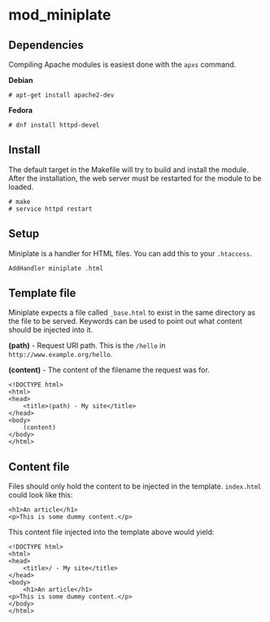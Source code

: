 # mod_miniplate

## Dependencies

Compiling Apache modules is easiest done with the `apxs` command.

**Debian**

    # apt-get install apache2-dev

**Fedora**

    # dnf install httpd-devel

## Install

The default target in the Makefile will try to build and install the module.
After the installation, the web server must be restarted for the module to be loaded.

    # make
    # service httpd restart 

## Setup

Miniplate is a handler for HTML files.
You can add this to your `.htaccess`.

    AddHandler miniplate .html

## Template file

Miniplate expects a file called `_base.html` to exist in the same directory as the file to be served.
Keywords can be used to point out what content should be injected into it.

**(path)** - Request URI path. This is the `/hello` in `http://www.example.org/hello`.

**(content)** - The content of the filename the request was for.

    <!DOCTYPE html>
    <html>
    <head>
        <title>(path) - My site</title>
    </head>
    <body>
        (content)
    </body>
    </html>

## Content file

Files should only hold the content to be injected in the template.
`index.html` could look like this:

    <h1>An article</h1>
    <p>This is some dummy content.</p>

This content file injected into the template above would yield:

    <!DOCTYPE html>
    <html>
    <head>
        <title>/ - My site</title>
    </head>
    <body>
        <h1>An article</h1>
    <p>This is some dummy content.</p>
    </body>
    </html>

